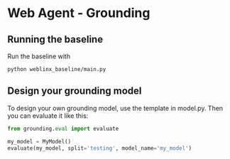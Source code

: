 # Web Agent - Grounding

## Running the baseline
Run the baseline with
```
python weblinx_baseline/main.py
```

## Design your grounding model
To design your own grounding model, use the template in model.py. Then you can evaluate it like this:
```python
from grounding.eval import evaluate

my_model = MyModel()
evaluate(my_model, split='testing', model_name='my_model')
```
